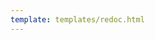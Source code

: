 ```yaml
---
template: templates/redoc.html
---
```


<redoc spec-url="../../apis/restapis/user-organization.yaml" theme='{{redoc_theme}}'></redoc>
